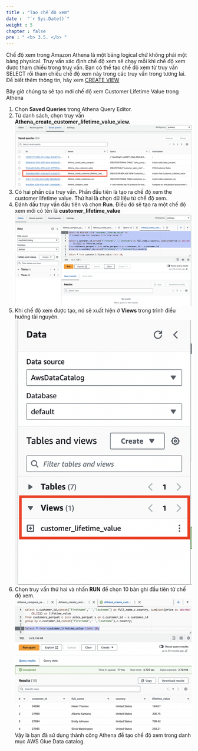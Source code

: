 ```yaml
---
title : "Tạo chế độ xem"
date :  "`r Sys.Date()`" 
weight : 5
chapter : false
pre : " <b> 3.5. </b> "
---
```


Chế độ xem trong Amazon Athena là một bảng logical chứ không phải một bảng physical. Truy vấn xác định chế độ xem sẽ chạy mỗi khi chế độ xem được tham chiếu trong truy vấn. Bạn có thể tạo chế độ xem từ truy vấn SELECT rồi tham chiếu chế độ xem này trong các truy vấn trong tương lai. Để biết thêm thông tin, hãy xem [CREATE VIEW](https://docs.aws.amazon.com/athena/latest/ug/create-view.html)

Bây giờ chúng ta sẽ tạo mới chế độ xem Customer Lifetime Value trong Athena

1. Chọn **Saved Queries** trong Athena Query Editor.
2. Từ danh sách, chọn truy vấn **Athena_create_customer_lifetime_value_view.**
![image](<hinh 33.png>)
3. Có hai phần của truy vấn. Phần đầu tiên là tạo ra chế độ xem the customer lifetime value. Thứ hai là chọn dữ liệu từ chế độ xem.
4. Đánh dấu truy vấn đầu tiên và chọn **Run**. Điều đó sẽ tạo ra một chế độ xem mới có tên là **customer_lifetime_value**
![image](<hinh 34.png>)
5. Khi chế độ xem được tạo, nó sẽ xuất hiện ở **Views** trong trình điều hướng tài nguyên.
![image](<hinh 35.png>)
6. Chọn truy vấn thứ hai và nhấn **RUN** để chọn 10 bản ghi đầu tiên từ chế độ xem.
![image](<hinh 36.png>)
Vậy là bạn đã sử dụng thành công Athena để tạo chế độ xem trong danh mục AWS Glue Data catalog.